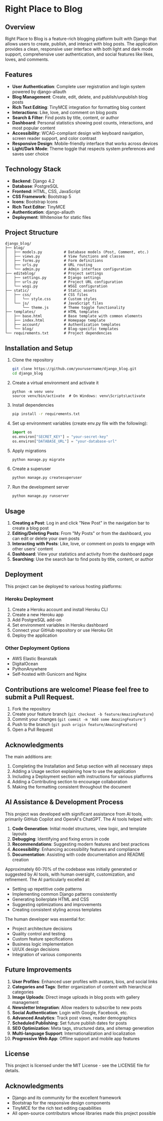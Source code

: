 # Right Place to Blog

## Overview
Right Place to Blog is a feature-rich blogging platform built with Django that allows users to create, publish, and interact with blog posts. The application provides a clean, responsive user interface with both light and dark mode support, comprehensive user authentication, and social features like likes, loves, and comments.

## Features
- **User Authentication**: Complete user registration and login system powered by django-allauth
- **Blog Management**: Create, edit, delete, and publish/unpublish blog posts
- **Rich Text Editing**: TinyMCE integration for formatting blog content
- **Interactions**: Like, love, and comment on blog posts
- **Search & Filter**: Find posts by title, content, or author
- **Dashboard**: Personal statistics showing post counts, interactions, and most popular content
- **Accessibility**: WCAG-compliant design with keyboard navigation, screen reader support, and color contrast
- **Responsive Design**: Mobile-friendly interface that works across devices
- **Light/Dark Mode**: Theme toggle that respects system preferences and saves user choice

## Technology Stack
- **Backend**: Django 4.2
- **Database**: PostgreSQL
- **Frontend**: HTML, CSS, JavaScript
- **CSS Framework**: Bootstrap 5
- **Icons**: Bootstrap Icons
- **Rich Text Editor**: TinyMCE
- **Authentication**: django-allauth
- **Deployment**: Whitenoise for static files

## Project Structure
```
django_blog/
├── blog/
│   ├── models.py          # Database models (Post, Comment, etc.)
│   ├── views.py           # View functions and classes
│   ├── forms.py           # Form definitions
│   ├── urls.py            # URL routing
│   └── admin.py           # Admin interface configuration
├── editeblog/             # Project settings
│   ├── settings.py        # Django settings
│   ├── urls.py            # Project URL configuration
│   └── wsgi.py            # WSGI configuration
├── static/                # Static assets
│   ├── css/               # CSS files
│   │   └── style.css      # Custom styles
│   └── js/                # JavaScript files
│       └── theme.js       # Theme toggle functionality
├── templates/             # HTML templates
│   ├── base.html          # Base template with common elements
│   ├── index.html         # Homepage template
│   ├── account/           # Authentication templates
│   └── blog/              # Blog-specific templates
└── requirements.txt       # Project dependencies

```
## Installation and Setup
1. Clone the repository
   ```bash
   git clone https://github.com/yourusername/django_blog.git
   cd django_blog
2. Create a virtual environment and activate it
    ```
    python -m venv venv
    source venv/bin/activate  # On Windows: venv\Scripts\activate
    ```
3. Install dependencies
   ```bash
   pip install -r requirements.txt
   ```

4. Set up environment variables (create env.py file with the following):
   ```python
   import os
   os.environ["SECRET_KEY"] = "your-secret-key"
   os.environ["DATABASE_URL"] = "your-database-url"
   ```

5. Apply migrations
   ```bash
   python manage.py migrate
   ```

6. Create a superuser
   ```bash
   python manage.py createsuperuser
   ```

7. Run the development server
   ```bash
   python manage.py runserver
   ```

## Usage
1. **Creating a Post**: Log in and click "New Post" in the navigation bar to create a blog post
2. **Editing/Deleting Posts**: From "My Posts" or from the dashboard, you can edit or delete your own posts
3. **Interacting with Posts**: Like, love, or comment on posts to engage with other users' content
4. **Dashboard**: View your statistics and activity from the dashboard page
5. **Searching**: Use the search bar to find posts by title, content, or author

## Deployment
This project can be deployed to various hosting platforms:

### Heroku Deployment
1. Create a Heroku account and install Heroku CLI
2. Create a new Heroku app
3. Add PostgreSQL add-on
4. Set environment variables in Heroku dashboard
5. Connect your GitHub repository or use Heroku Git
6. Deploy the application

### Other Deployment Options
- AWS Elastic Beanstalk
- DigitalOcean
- PythonAnywhere
- Self-hosted with Gunicorn and Nginx

## Contributions are welcome! Please feel free to submit a Pull Request.

1. Fork the repository
2. Create your feature branch (`git checkout -b feature/AmazingFeature`)
3. Commit your changes (`git commit -m 'Add some AmazingFeature'`)
4. Push to the branch (`git push origin feature/AmazingFeature`)
5. Open a Pull Request

## Acknowledgments

The main additions are:
1. Completing the Installation and Setup section with all necessary steps
2. Adding a Usage section explaining how to use the application
3. Including a Deployment section with instructions for various platforms
4. Adding a Contributing section to encourage collaboration
5. Making the formatting consistent throughout the document

## AI Assistance & Development Process

This project was developed with significant assistance from AI tools, primarily GitHub Copilot and OpenAI's ChatGPT. The AI tools helped with:

1. **Code Generation**: Initial model structures, view logic, and template layouts
2. **Debugging**: Identifying and fixing errors in code
3. **Recommendations**: Suggesting modern features and best practices
4. **Accessibility**: Enhancing accessibility features and compliance
5. **Documentation**: Assisting with code documentation and README creation

Approximately 60-70% of the codebase was initially generated or suggested by AI tools, with human oversight, customization, and refinement. The AI particularly excelled at:
- Setting up repetitive code patterns
- Implementing common Django patterns consistently
- Generating boilerplate HTML and CSS
- Suggesting optimizations and improvements
- Creating consistent styling across templates

The human developer was essential for:
- Project architecture decisions
- Quality control and testing
- Custom feature specifications
- Business logic implementation
- UI/UX design decisions
- Integration of various components

## Future Improvements
1. **User Profiles**: Enhanced user profiles with avatars, bios, and social links
2. **Categories and Tags**: Better organization of content with hierarchical categories
3. **Image Uploads**: Direct image uploads in blog posts with gallery management
4. **Newsletter Integration**: Allow readers to subscribe to new posts
5. **Social Authentication**: Login with Google, Facebook, etc.
6. **Advanced Analytics**: Track post views, reader demographics
7. **Scheduled Publishing**: Set future publish dates for posts
8. **SEO Optimization**: Meta tags, structured data, and sitemap generation
9. **Multi-language Support**: Internationalization and localization
10. **Progressive Web App**: Offline support and mobile app features

## License
This project is licensed under the MIT License - see the LICENSE file for details.

## Acknowledgments
- Django and its community for the excellent framework
- Bootstrap for the responsive design components
- TinyMCE for the rich text editing capabilities
- All open-source contributors whose libraries made this project possible